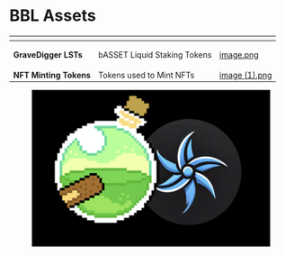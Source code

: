 # BBL Assets

<table data-card-size="large" data-view="cards"><thead><tr><th></th><th></th><th data-hidden data-card-cover data-type="files"></th></tr></thead><tbody><tr><td><strong>GraveDigger LSTs</strong></td><td><p>bASSET Liquid Staking Tokens</p><p>        </p></td><td><a href="../../.gitbook/assets/image.png">image.png</a></td></tr><tr><td><strong>NFT Minting Tokens</strong></td><td>Tokens used to Mint NFTs</td><td><a href="../../.gitbook/assets/image (1).png">image (1).png</a></td></tr></tbody></table>

<figure><img src="../../.gitbook/assets/image (1).png" alt=""><figcaption></figcaption></figure>
